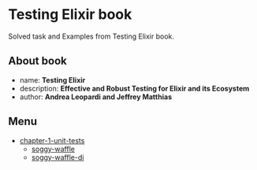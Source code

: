 # Testing Elixir book

Solved task and Examples from Testing Elixir book.

## About book

- name: **Testing Elixir**
- description: **Effective and Robust Testing for Elixir and its Ecosystem**
- author: **Andrea Leopardi and Jeffrey Matthias**

## Menu

- [chapter-1-unit-tests](chapter-1-unit-tests)
    - [soggy-waffle](chapter-1-unit-tests/soggy_waffle)
    - [soggy-waffle-di](chapter-1-unit-tests/soggy_waffle-di)
    